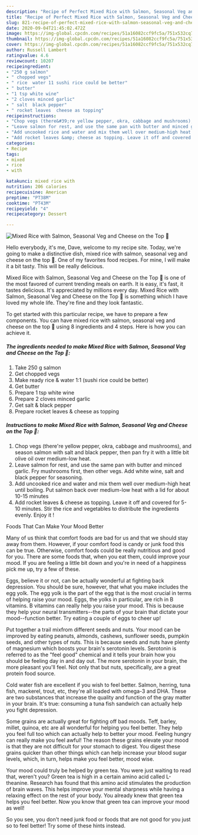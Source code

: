 ```yaml
---
description: "Recipe of Perfect Mixed Rice with Salmon, Seasonal Veg and Cheese on the Top 🍚"
title: "Recipe of Perfect Mixed Rice with Salmon, Seasonal Veg and Cheese on the Top 🍚"
slug: 821-recipe-of-perfect-mixed-rice-with-salmon-seasonal-veg-and-cheese-on-the-top
date: 2020-09-04T21:45:02.472Z
image: https://img-global.cpcdn.com/recipes/51a16082ccf9fc5a/751x532cq70/mixed-rice-with-salmon-seasonal-veg-and-cheese-on-the-top-🍚-recipe-main-photo.jpg
thumbnail: https://img-global.cpcdn.com/recipes/51a16082ccf9fc5a/751x532cq70/mixed-rice-with-salmon-seasonal-veg-and-cheese-on-the-top-🍚-recipe-main-photo.jpg
cover: https://img-global.cpcdn.com/recipes/51a16082ccf9fc5a/751x532cq70/mixed-rice-with-salmon-seasonal-veg-and-cheese-on-the-top-🍚-recipe-main-photo.jpg
author: Russell Lambert
ratingvalue: 4.6
reviewcount: 10207
recipeingredient:
- "250 g salmon"
- " chopped vegs"
- " rice  water 11 sushi rice could be better"
- " butter"
- "1 tsp white wine"
- "2 cloves minced garlic"
- " salt  black pepper"
- " rocket leaves  cheese as topping"
recipeinstructions:
- "Chop vegs (there&#39;re yellow pepper, okra, cabbage and mushrooms), and season salmon with salt and black pepper, then pan fry it with a little bit olive oil over medium-low heat."
- "Leave salmon for rest, and use the same pan with butter and minced garlic. Fry mushrooms first, then other vegs. Add white wine, salt and black pepper for seasoning."
- "Add uncooked rice and water and mix them well over medium-high heat until boiling. Put salmon back over medium-low heat with a lid for about 10-15 minutes"
- "Add rocket leaves &amp; cheese as topping. Leave it off and covered for 5-10 minutes. Stir the rice and vegetables to distribute the ingredients evenly. Enjoy it !"
categories:
- Recipe
tags:
- mixed
- rice
- with

katakunci: mixed rice with 
nutrition: 206 calories
recipecuisine: American
preptime: "PT38M"
cooktime: "PT43M"
recipeyield: "4"
recipecategory: Dessert

---
```



![Mixed Rice with Salmon, Seasonal Veg and Cheese on the Top 🍚](https://img-global.cpcdn.com/recipes/51a16082ccf9fc5a/751x532cq70/mixed-rice-with-salmon-seasonal-veg-and-cheese-on-the-top-🍚-recipe-main-photo.jpg)

Hello everybody, it's me, Dave, welcome to my recipe site. Today, we're going to make a distinctive dish, mixed rice with salmon, seasonal veg and cheese on the top 🍚. One of my favorites food recipes. For mine, I will make it a bit tasty. This will be really delicious.

Mixed Rice with Salmon, Seasonal Veg and Cheese on the Top 🍚 is one of the most favored of current trending meals on earth. It is easy, it's fast, it tastes delicious. It's appreciated by millions every day. Mixed Rice with Salmon, Seasonal Veg and Cheese on the Top 🍚 is something which I have loved my whole life. They're fine and they look fantastic.




To get started with this particular recipe, we have to prepare a few components. You can have mixed rice with salmon, seasonal veg and cheese on the top 🍚 using 8 ingredients and 4 steps. Here is how you can achieve it.

<!--inarticleads1-->

##### The ingredients needed to make Mixed Rice with Salmon, Seasonal Veg and Cheese on the Top 🍚:

1. Take 250 g salmon
1. Get  chopped vegs
1. Make ready  rice &amp; water 1:1 (sushi rice could be better)
1. Get  butter
1. Prepare 1 tsp white wine
1. Prepare 2 cloves minced garlic
1. Get  salt &amp; black pepper
1. Prepare  rocket leaves &amp; cheese as topping




<!--inarticleads2-->

##### Instructions to make Mixed Rice with Salmon, Seasonal Veg and Cheese on the Top 🍚:

1. Chop vegs (there&#39;re yellow pepper, okra, cabbage and mushrooms), and season salmon with salt and black pepper, then pan fry it with a little bit olive oil over medium-low heat.
1. Leave salmon for rest, and use the same pan with butter and minced garlic. Fry mushrooms first, then other vegs. Add white wine, salt and black pepper for seasoning.
1. Add uncooked rice and water and mix them well over medium-high heat until boiling. Put salmon back over medium-low heat with a lid for about 10-15 minutes
1. Add rocket leaves &amp; cheese as topping. Leave it off and covered for 5-10 minutes. Stir the rice and vegetables to distribute the ingredients evenly. Enjoy it !




Foods That Can Make Your Mood Better


Many of us think that comfort foods are bad for us and that we should stay away from them. However, if your comfort food is candy or junk food this can be true. Otherwise, comfort foods could be really nutritious and good for you. There are some foods that, when you eat them, could improve your mood. If you are feeling a little bit down and you're in need of a happiness pick me up, try a few of these.

Eggs, believe it or not, can be actually wonderful at fighting back depression. You should be sure, however, that what you make includes the egg yolk. The egg yolk is the part of the egg that is the most crucial in terms of helping raise your mood. Eggs, the yolks in particular, are rich in B vitamins. B vitamins can really help you raise your mood. This is because they help your neural transmitters--the parts of your brain that dictate your mood--function better. Try eating a couple of eggs to cheer up!

Put together a trail mixfrom different seeds and nuts. Your mood can be improved by eating peanuts, almonds, cashews, sunflower seeds, pumpkin seeds, and other types of nuts. This is because seeds and nuts have plenty of magnesium which boosts your brain's serotonin levels. Serotonin is referred to as the "feel good" chemical and it tells your brain how you should be feeling day in and day out. The more serotonin in your brain, the more pleasant you'll feel. Not only that but nuts, specifically, are a great protein food source.

Cold water fish are excellent if you wish to feel better. Salmon, herring, tuna fish, mackerel, trout, etc, they're all loaded with omega-3 and DHA. These are two substances that increase the quality and function of the gray matter in your brain. It's true: consuming a tuna fish sandwich can actually help you fight depression. 

Some grains are actually great for fighting off bad moods. Teff, barley, millet, quinoa, etc are all wonderful for helping you feel better. They help you feel full too which can actually help to better your mood. Feeling hungry can really make you feel awful! The reason these grains elevate your mood is that they are not difficult for your stomach to digest. You digest these grains quicker than other things which can help increase your blood sugar levels, which, in turn, helps make you feel better, mood wise.

Your mood could truly be helped by green tea. You were just waiting to read that, weren't you? Green tea is high in a certain amino acid called L-theanine. Research has found that this amino acid stimulates the production of brain waves. This helps improve your mental sharpness while having a relaxing effect on the rest of your body. You already knew that green tea helps you feel better. Now you know that green tea can improve your mood as well!

So you see, you don't need junk food or foods that are not good for you just so to feel better! Try  some  of  these  hints  instead.

